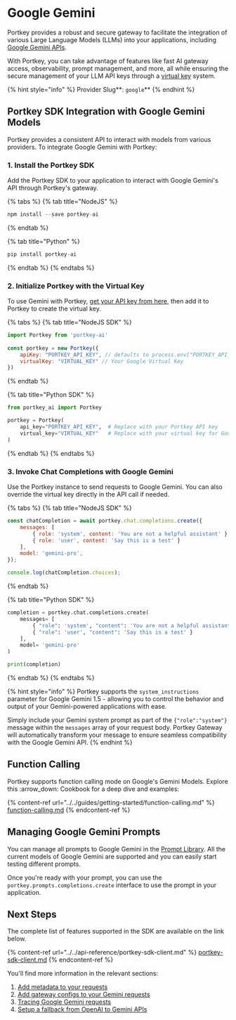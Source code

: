 # Google Gemini

Portkey provides a robust and secure gateway to facilitate the integration of various Large Language Models (LLMs) into your applications, including [Google Gemini APIs](https://cloud.google.com/vertex-ai/docs/generative-ai/model-reference/gemini).

With Portkey, you can take advantage of features like fast AI gateway access, observability, prompt management, and more, all while ensuring the secure management of your LLM API keys through a [virtual key](../../product/ai-gateway-streamline-llm-integrations/virtual-keys/) system.

{% hint style="info" %}
Provider Slug**: **<mark style="color:blue;">**`google`**</mark>
{% endhint %}

## Portkey SDK Integration with Google Gemini Models

Portkey provides a consistent API to interact with models from various providers. To integrate Google Gemini with Portkey:

### **1. Install the Portkey SDK**

Add the Portkey SDK to your application to interact with Google Gemini's API through Portkey's gateway.

{% tabs %}
{% tab title="NodeJS" %}
```javascript
npm install --save portkey-ai
```
{% endtab %}

{% tab title="Python" %}
```python
pip install portkey-ai
```
{% endtab %}
{% endtabs %}

### **2. Initialize Portkey with the Virtual Key**

To use Gemini with Portkey, [get your API key from here](https://aistudio.google.com/app/apikey), then add it to Portkey to create the virtual key.

{% tabs %}
{% tab title="NodeJS SDK" %}
```javascript
import Portkey from 'portkey-ai'
 
const portkey = new Portkey({
    apiKey: "PORTKEY_API_KEY", // defaults to process.env["PORTKEY_API_KEY"]
    virtualKey: "VIRTUAL_KEY" // Your Google Virtual Key
})
```
{% endtab %}

{% tab title="Python SDK" %}
```python
from portkey_ai import Portkey

portkey = Portkey(
    api_key="PORTKEY_API_KEY",  # Replace with your Portkey API key
    virtual_key="VIRTUAL_KEY"   # Replace with your virtual key for Google
)
```
{% endtab %}
{% endtabs %}

### **3. Invoke Chat Completions with** Google Gemini&#x20;

Use the Portkey instance to send requests to Google Gemini. You can also override the virtual key directly in the API call if needed.

{% tabs %}
{% tab title="NodeJS SDK" %}
```javascript
const chatCompletion = await portkey.chat.completions.create({
    messages: [
        { role: 'system', content: 'You are not a helpful assistant' },
        { role: 'user', content: 'Say this is a test' }
    ],
    model: 'gemini-pro',
});

console.log(chatCompletion.choices);
```
{% endtab %}

{% tab title="Python SDK" %}
```python
completion = portkey.chat.completions.create(
    messages= [
        { "role": 'system', "content": 'You are not a helpful assistant' },
        { "role": 'user', "content": 'Say this is a test' }
    ],
    model= 'gemini-pro'
)

print(completion)
```
{% endtab %}
{% endtabs %}

{% hint style="info" %}
Portkey supports the `system_instructions` parameter for Google Gemini 1.5 - allowing you to control the behavior and output of your Gemini-powered applications with ease.&#x20;



Simply include your Gemini system prompt as part of the `{"role":"system"}` message within the `messages` array of your request body. Portkey Gateway will automatically transform your message to ensure seamless compatibility with the Google Gemini API.
{% endhint %}

## Function Calling

Portkey supports function calling mode on Google's Gemini Models. Explore this :arrow\_down: Cookbook for a deep dive and examples:

{% content-ref url="../../guides/getting-started/function-calling.md" %}
[function-calling.md](../../guides/getting-started/function-calling.md)
{% endcontent-ref %}

## Managing Google Gemini Prompts

You can manage all prompts to Google Gemini in the [Prompt Library](../../product/prompt-library.md). All the current models of Google Gemini are supported and you can easily start testing different prompts.

Once you're ready with your prompt, you can use the `portkey.prompts.completions.create` interface to use the prompt in your application.

## Next Steps

The complete list of features supported in the SDK are available on the link below.

{% content-ref url="../../api-reference/portkey-sdk-client.md" %}
[portkey-sdk-client.md](../../api-reference/portkey-sdk-client.md)
{% endcontent-ref %}

You'll find more information in the relevant sections:

1. [Add metadata to your requests](../../product/observability-modern-monitoring-for-llms/metadata.md)
2. [Add gateway configs to your Gemini requests](../../product/ai-gateway-streamline-llm-integrations/configs.md)
3. [Tracing Google Gemini requests](../../product/observability-modern-monitoring-for-llms/traces.md)
4. [Setup a fallback from OpenAI to Gemini APIs](../../product/ai-gateway-streamline-llm-integrations/fallbacks.md)
